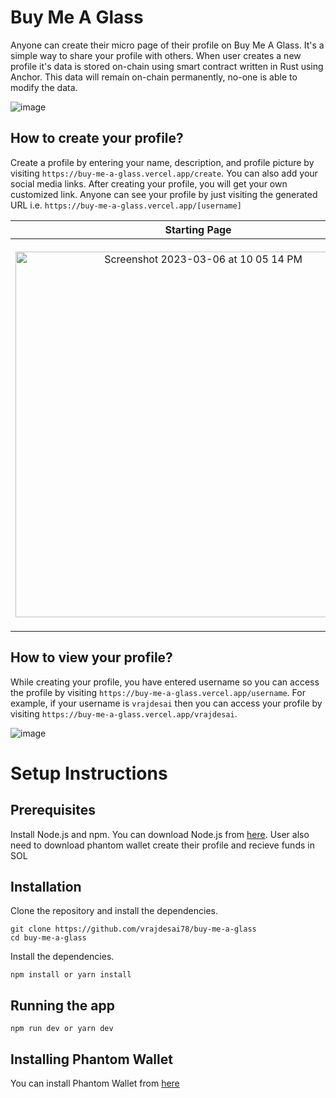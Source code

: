 # Buy Me A Glass

Anyone can create their micro page of their profile on Buy Me A Glass. It's a simple way to share your profile with others. When user creates a new profile it's data is stored on-chain using smart contract written in Rust using Anchor. This data will remain on-chain permanently, no-one is able to modify the data. 

![image](https://user-images.githubusercontent.com/43074241/223171151-fcc1e87b-8930-4d72-8abb-00fd26bc8d7c.png)

## How to create your profile?

Create a profile by entering your name, description, and profile picture by visiting `https://buy-me-a-glass.vercel.app/create`. You can also add your social media links. After creating your profile, you will get your own customized link. Anyone can see your profile by just visiting the generated URL i.e. `https://buy-me-a-glass.vercel.app/[username]` 

Starting Page | Ending Page
:------------:|:-----------:
<img width="585" alt="Screenshot 2023-03-06 at 10 05 14 PM" src="https://user-images.githubusercontent.com/43074241/223173161-d2496d22-25c6-4afe-8457-05e9860b0614.png"> | <img width="621" alt="Screenshot 2023-03-06 at 10 05 29 PM" src="https://user-images.githubusercontent.com/43074241/223173210-4cff72ee-d5c3-4c90-b61e-2a3533352415.png">

## How to view your profile?

While creating your profile, you have entered username so you can access the profile by visiting `https://buy-me-a-glass.vercel.app/username`. For example, if your username is `vrajdesai` then you can access your profile by visiting `https://buy-me-a-glass.vercel.app/vrajdesai`. 


![image](https://user-images.githubusercontent.com/43074241/223172150-cf879421-c052-4c5f-847b-0f70c1c07b4a.png)


# Setup Instructions

## Prerequisites
Install Node.js and npm. You can download Node.js from [here](https://nodejs.org/en/download/). User also need to download phantom wallet create their profile and recieve funds in SOL

## Installation
Clone the repository and install the dependencies.

    git clone https://github.com/vrajdesai78/buy-me-a-glass
    cd buy-me-a-glass

Install the dependencies.

    npm install or yarn install

## Running the app
     
    npm run dev or yarn dev
    
## Installing Phantom Wallet
You can install Phantom Wallet from [here](https://phantom.app/download)

